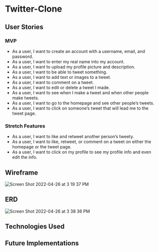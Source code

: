 # Twitter-Clone

## User Stories

### MVP
- As a user, I want to create an account with a username, email, and password.
- As a user, I want to enter my real name into my account.
- As a user, I want to upload my profile picture and description.
- As a user, I want to be able to tweet something.
- As a user, I want to add text or images to a tweet.
- As a user, I want to comment on a tweet.
- As a user, I want to edit or delete a tweet I made.
- As a user, I want to see when I make a tweet and when other people make tweets.
- As a user, I want to go to the homepage and see other people’s tweets.
- As a user, I want to click on someone’s tweet that will lead me to the tweet page.

### Stretch Features
- As a user, I want to like and retweet another person’s tweety.
- As a user, I want to like, retweet, or comment on a tweet on either the homepage or the tweet page.
- As a user, I want to click on my profile to see my profile info and even edit the info.

## Wireframe 

![Screen Shot 2022-04-26 at 3 19 37 PM](https://user-images.githubusercontent.com/91819733/165385238-d3640e22-811e-48fe-9816-0cb88f5c5ffc.png)

## ERD

![Screen Shot 2022-04-26 at 3 38 36 PM](https://user-images.githubusercontent.com/91819733/165388398-54891e64-356f-47c5-b345-179897a5a3bb.png)

## Technologies Used

## Future Implementations